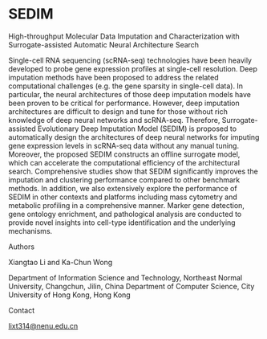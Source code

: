 # SEDIM
High-throughput Molecular Data Imputation and Characterization with Surrogate-assisted Automatic Neural Architecture Search

Single-cell RNA sequencing (scRNA-seq) technologies have been heavily developed to probe gene expression profiles at single-cell resolution. Deep imputation methods have been proposed to address the related computational challenges (e.g.
the gene sparsity in single-cell data). In particular, the neural architectures of those deep imputation models have been proven to be critical for performance. However, deep imputation architectures are difficult to design and tune for those without rich
knowledge of deep neural networks and scRNA-seq. Therefore, Surrogate-assisted Evolutionary Deep Imputation Model (SEDIM) is proposed to automatically design the architectures of deep neural networks for imputing gene expression levels in
scRNA-seq data without any manual tuning. Moreover, the proposed SEDIM constructs an offline surrogate model, which can accelerate the computational efficiency of the architectural search. Comprehensive studies show that SEDIM
significantly improves the imputation and clustering performance compared to other benchmark methods. In addition, we also extensively explore the performance of SEDIM in other contexts and platforms including mass cytometry and
metabolic profiling in a comprehensive manner. Marker gene detection, gene ontology enrichment, and pathological analysis are conducted to provide novel insights into cell-type identification and the underlying mechanisms.


Authors

Xiangtao Li and Ka-Chun Wong

Department of Information Science and Technology, Northeast Normal University, Changchun, Jilin, China Department of Computer Science, City University of Hong Kong, Hong Kong

Contact

lixt314@nenu.edu.cn
